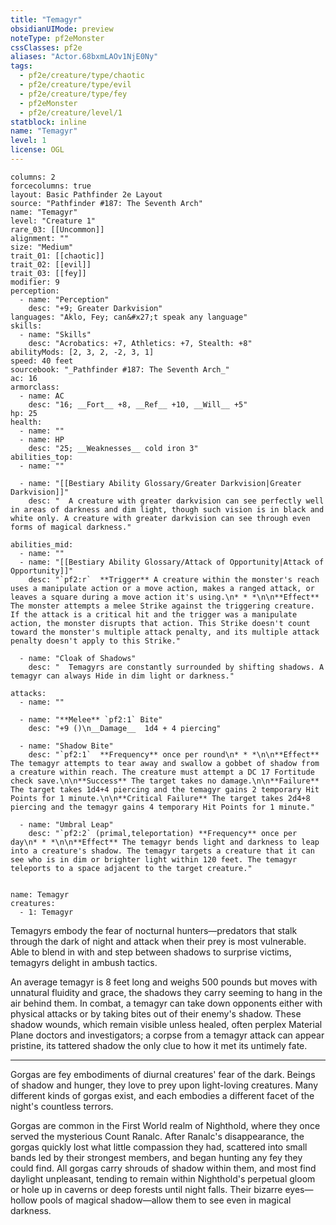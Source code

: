```yaml
---
title: "Temagyr"
obsidianUIMode: preview
noteType: pf2eMonster
cssClasses: pf2e
aliases: "Actor.68bxmLAOv1NjE0Ny" 
tags:
  - pf2e/creature/type/chaotic
  - pf2e/creature/type/evil
  - pf2e/creature/type/fey
  - pf2eMonster
  - pf2e/creature/level/1
statblock: inline
name: "Temagyr"
level: 1
license: OGL
---
```


```statblock
columns: 2
forcecolumns: true
layout: Basic Pathfinder 2e Layout
source: "Pathfinder #187: The Seventh Arch"
name: "Temagyr"
level: "Creature 1"
rare_03: [[Uncommon]]
alignment: ""
size: "Medium"
trait_01: [[chaotic]]
trait_02: [[evil]]
trait_03: [[fey]]
modifier: 9
perception:
  - name: "Perception"
    desc: "+9; Greater Darkvision"
languages: "Aklo, Fey; can&#x27;t speak any language"
skills:
  - name: "Skills"
    desc: "Acrobatics: +7, Athletics: +7, Stealth: +8"
abilityMods: [2, 3, 2, -2, 3, 1]
speed: 40 feet
sourcebook: "_Pathfinder #187: The Seventh Arch_"
ac: 16
armorclass:
  - name: AC
    desc: "16; __Fort__ +8, __Ref__ +10, __Will__ +5"
hp: 25
health:
  - name: ""
  - name: HP
    desc: "25; __Weaknesses__ cold iron 3"
abilities_top:
  - name: ""

  - name: "[[Bestiary Ability Glossary/Greater Darkvision|Greater Darkvision]]"
    desc: "  A creature with greater darkvision can see perfectly well in areas of darkness and dim light, though such vision is in black and white only. A creature with greater darkvision can see through even forms of magical darkness."

abilities_mid:
  - name: ""
  - name: "[[Bestiary Ability Glossary/Attack of Opportunity|Attack of Opportunity]]"
    desc: "`pf2:r`  **Trigger** A creature within the monster's reach uses a manipulate action or a move action, makes a ranged attack, or leaves a square during a move action it's using.\n* * *\n\n**Effect** The monster attempts a melee Strike against the triggering creature. If the attack is a critical hit and the trigger was a manipulate action, the monster disrupts that action. This Strike doesn't count toward the monster's multiple attack penalty, and its multiple attack penalty doesn't apply to this Strike."

  - name: "Cloak of Shadows"
    desc: "  Temagyrs are constantly surrounded by shifting shadows. A temagyr can always Hide in dim light or darkness."

attacks:
  - name: ""

  - name: "**Melee** `pf2:1` Bite"
    desc: "+9 ()\n__Damage__  1d4 + 4 piercing"

  - name: "Shadow Bite"
    desc: "`pf2:1`  **Frequency** once per round\n* * *\n\n**Effect** The temagyr attempts to tear away and swallow a gobbet of shadow from a creature within reach. The creature must attempt a DC 17 Fortitude check save.\n\n**Success** The target takes no damage.\n\n**Failure** The target takes 1d4+4 piercing and the temagyr gains 2 temporary Hit Points for 1 minute.\n\n**Critical Failure** The target takes 2d4+8 piercing and the temagyr gains 4 temporary Hit Points for 1 minute."

  - name: "Umbral Leap"
    desc: "`pf2:2` (primal,teleportation) **Frequency** once per day\n* * *\n\n**Effect** The temagyr bends light and darkness to leap into a creature's shadow. The temagyr targets a creature that it can see who is in dim or brighter light within 120 feet. The temagyr teleports to a space adjacent to the target creature."
 
```

```encounter-table
name: Temagyr
creatures:
  - 1: Temagyr
```



Temagyrs embody the fear of nocturnal hunters—predators that stalk through the dark of night and attack when their prey is most vulnerable. Able to blend in with and step between shadows to surprise victims, temagyrs delight in ambush tactics.

An average temagyr is 8 feet long and weighs 500 pounds but moves with unnatural fluidity and grace, the shadows they carry seeming to hang in the air behind them. In combat, a temagyr can take down opponents either with physical attacks or by taking bites out of their enemy's shadow. These shadow wounds, which remain visible unless healed, often perplex Material Plane doctors and investigators; a corpse from a temagyr attack can appear pristine, its tattered shadow the only clue to how it met its untimely fate.

* * *

Gorgas are fey embodiments of diurnal creatures' fear of the dark. Beings of shadow and hunger, they love to prey upon light-loving creatures. Many different kinds of gorgas exist, and each embodies a different facet of the night's countless terrors.

Gorgas are common in the First World realm of Nighthold, where they once served the mysterious Count Ranalc. After Ranalc's disappearance, the gorgas quickly lost what little compassion they had, scattered into small bands led by their strongest members, and began hunting any fey they could find. All gorgas carry shrouds of shadow within them, and most find daylight unpleasant, tending to remain within Nighthold's perpetual gloom or hole up in caverns or deep forests until night falls. Their bizarre eyes—hollow pools of magical shadow—allow them to see even in magical darkness.

